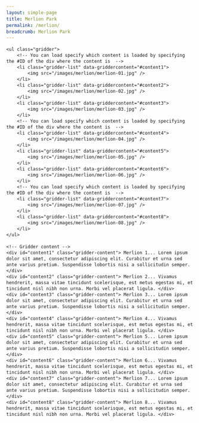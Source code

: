 ```yaml
---
layout: simple-page
title: Merlion Park
permalink: /merlion/
breadcrumb: Merlion Park
---
```


<link href='/misc/gridder-style.css' rel='stylesheet' type='text/css' />

 <!-- Gridder navigation -->
	<ul class="gridder">
		<!-- You can load specify which content is loaded by specifying the #ID of the div where the content is  -->
        <li class="gridder-list" data-griddercontent="#content1">
			<img src="/images/merlion/merlion-01.jpg" />
        </li>
        <li class="gridder-list" data-griddercontent="#content2">
			<img src="/images/merlion/merlion-02.jpg" />
        </li>
        <li class="gridder-list" data-griddercontent="#content3">
			<img src="/images/merlion/merlion-03.jpg" />
		</li>
		<!-- You can load specify which content is loaded by specifying the #ID of the div where the content is  -->
        <li class="gridder-list" data-griddercontent="#content4">
			<img src="/images/merlion/merlion-04.jpg" />
        </li>
        <li class="gridder-list" data-griddercontent="#content5">
			<img src="/images/merlion/merlion-05.jpg" />
        </li>
        <li class="gridder-list" data-griddercontent="#content6">
			<img src="/images/merlion/merlion-06.jpg" />
		</li>
		<!-- You can load specify which content is loaded by specifying the #ID of the div where the content is  -->
        <li class="gridder-list" data-griddercontent="#content7">
			<img src="/images/merlion/merlion-07.jpg" />
        </li>
        <li class="gridder-list" data-griddercontent="#content8">
			<img src="/images/merlion/merlion-08.jpg" />
        </li>
	</ul>
	
	<!-- Gridder content -->
    <div id="content1" class="gridder-content"> Merlion 1... Lorem ipsum dolor sit amet, consectetur adipiscing elit. Curabitur et urna sed ante varius pretium. Suspendisse lobortis nisi a sollicitudin semper. </div>
    <div id="content2" class="gridder-content"> Merlion 2... Vivamus hendrerit, massa vitae tincidunt scelerisque, est metus egestas mi, et tincidunt nisl nibh non urna. Morbi vel placerat ligula. </div>
    <div id="content3" class="gridder-content"> Merlion 3... Lorem ipsum dolor sit amet, consectetur adipiscing elit. Curabitur et urna sed ante varius pretium. Suspendisse lobortis nisi a sollicitudin semper. </div>
	<div id="content4" class="gridder-content"> Merlion 4... Vivamus hendrerit, massa vitae tincidunt scelerisque, est metus egestas mi, et tincidunt nisl nibh non urna. Morbi vel placerat ligula. </div>
    <div id="content5" class="gridder-content"> Merlion 5... Lorem ipsum dolor sit amet, consectetur adipiscing elit. Curabitur et urna sed ante varius pretium. Suspendisse lobortis nisi a sollicitudin semper. </div>
    <div id="content6" class="gridder-content"> Merlion 6... Vivamus hendrerit, massa vitae tincidunt scelerisque, est metus egestas mi, et tincidunt nisl nibh non urna. Morbi vel placerat ligula. </div>
	<div id="content7" class="gridder-content"> Merlion 7... Lorem ipsum dolor sit amet, consectetur adipiscing elit. Curabitur et urna sed ante varius pretium. Suspendisse lobortis nisi a sollicitudin semper. </div>
    <div id="content8" class="gridder-content"> Merlion 8... Vivamus hendrerit, massa vitae tincidunt scelerisque, est metus egestas mi, et tincidunt nisl nibh non urna. Morbi vel placerat ligula. </div>